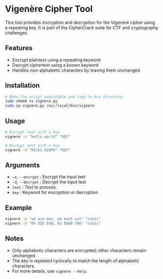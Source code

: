 # Vigenère Cipher Tool

This tool provides encryption and decryption for the Vigenère cipher using a repeating key. It is part of the CipherCrack suite for CTF and cryptography challenges.

## Features

- Encrypt plaintext using a repeating keyword
- Decrypt ciphertext using a known keyword
- Handles non-alphabetic characters by leaving them unchanged

## Installation

```zsh
# Make the script executable and copy to bin directory
sudo chmod +x vignere.py
sudo cp vignere.py /usr/local/bin/vignere
```

## Usage

```zsh
# Encrypt text with a key
vignere -e "hello world" "KEY"

# Decrypt text with a key
vignere -d "RIJVS AIDPH" "KEY"
```

## Arguments

- `-e`, `--encrypt` : Encrypt the input text
- `-d`, `--decrypt` : Decrypt the input text
- `text`            : Text to process
- `key`             : Keyword for encryption or decryption

## Example

```zsh
vignere -e "we are men, we must win" "stoic"
vignere -d "OX OZG EXB, EG ENGB YAG" "stoic"
```

## Notes

- Only alphabetic characters are encrypted; other characters remain unchanged.
- The key is repeated cyclically to match the length of alphabetic characters.
- For more details, use `vignere --help`.
